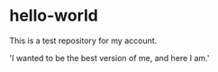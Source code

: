 # hello-world
This is a test repository for my account.

'I wanted to be the best version of me,
                                 and here I am.'
